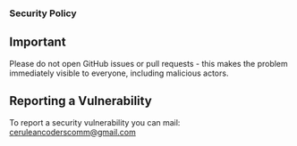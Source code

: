 ### Security Policy

## Important
Please do not open GitHub issues or pull requests - this makes the problem immediately visible to everyone, including malicious actors.

## Reporting a Vulnerability
To report a security vulnerability you can mail: ceruleancoderscomm@gmail.com

